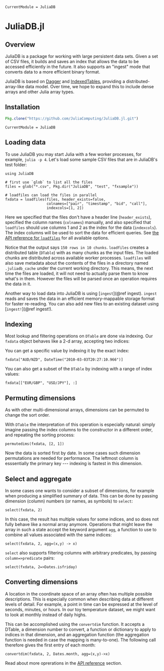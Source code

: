 ```@meta
CurrentModule = JuliaDB
```

# JuliaDB.jl

## Overview

JuliaDB is a package for working with large persistent data sets. Given a set of CSV files, it builds and saves an index that allows the data to be accessed efficiently in the future. It also supports an "ingest" mode that converts data to a more efficient binary format.

JuliaDB is based on [Dagger](https://github.com/JuliaParallel/Dagger.jl) and [IndexedTables](https://github.com/JuliaComputing/IndexedTables.jl), providing a distributed-array-like data model. Over time, we hope to expand this to include dense arrays and other Julia array types.

## Installation

```julia
Pkg.clone("https://github.com/JuliaComputing/JuliaDB.jl.git")
```

```@meta
CurrentModule = JuliaDB
```

## Loading data

To use JuliaDB you may start Julia with a few worker processes, for example, `julia -p 4`. Let's load some sample CSV files that are in JuliaDB's test folder:

```@repl fxdata
using JuliaDB

# first use `glob` to list all the files
files = glob("*.csv", Pkg.dir("JuliaDB", "test", "fxsample"))

# loadfiles can load the files in parallel
fxdata = loadfiles(files, header_exists=false,
                   colnames=["pair", "timestamp", "bid", "call"],
                   indexcols=[1, 2])
```

Here we specified that the files don't have a header line (`header_exists`), specified the column names (`colnames`) manually, and also specified that `loadfiles` should use columns 1 and 2 as the index for the data (`indexcols`). The index columns will be used to sort the data for efficient queries. See [the API reference for `loadfiles`](apireference.html#JuliaDB.loadfiles) for all available options.

Notice that the output says `150 rows in 10 chunks`. `loadfiles` creates a distributed table (`DTable`) with as many chunks as the input files. The loaded chunks are distributed across available worker processes. `loadfiles` will also save metadata about the contents of the files in a directory named `.juliadb_cache` under the current working directory. This means, the next time the files are loaded, it will not need to actually parse them to know what's in them. However the files will be parsed once an operation requires the data in it.

Another way to load data into JuliaDB is using [`ingest`](@ref ingest). `ingest` reads and saves the data in an efficient memory-mappable storage format for faster re-reading. You can also add new files to an existing dataset using [`ingest!`](@ref ingest!).

## Indexing

Most lookup and filtering operations on `DTable` are done via indexing. Our `fxdata` object behaves like a 2-d array, accepting two indices:

You can get a specific value by indexing it by the exact index:

```@repl fxdata
fxdata["AUD/NZD", DateTime("2010-03-03T20:27:10.966")]
```

You can also get a subset of the `DTable` by indexing with a range of index values:

```@repl fxdata
fxdata[["EUR/GBP", "USD/JPY"], :]
```

## Permuting dimensions

As with other multi-dimensional arrays, dimensions can be permuted to change the sort order.

With `DTable` the interpretation of this operation is especially natural: simply imagine passing the index columns to the constructor in a different order, and repeating the sorting process:

```@repl fxdata
permutedims(fxdata, [2, 1])
```

Now the data is sorted first by date. In some cases such dimension permutations are needed for performance. The leftmost column is esssentially the primary key --- indexing is fastest in this dimension.

## Select and aggregate

In some cases one wants to consider a subset of dimensions, for example when producing a simplified summary of data.
This can be done by passing dimension (column) numbers (or names, as symbols) to `select`:


```@repl fxdata
select(fxdata, 2)
```

In this case, the result has multiple values for some indices, and so does not fully behave like a normal array anymore.
Operations that might leave the array in such a state accept the keyword argument `agg`, a function to use to combine all values associated with the same indices:


```@repl fxdata
select(fxdata, 2, agg=(x,y) -> x)
```

`select` also supports filtering columns with arbitrary predicates, by passing `column=>predicate` pairs:


```@repl fxdata
select(fxdata, 2=>Dates.isfriday)
```

## Converting dimensions

A location in the coordinate space of an array often has multiple possible descriptions.
This is especially common when describing data at different levels of detail.
For example, a point in time can be expressed at the level of seconds, minutes, or hours.
In our toy temperature dataset, we might want to look at monthly instead of daily highs.

This can be accomplished using the `convertdim` function.
It accepts a DTable, a dimension number to convert, a function or dictionary to apply to indices in that dimension, and an aggregation function (the aggregation function is needed in case the mapping is many-to-one).
The following call therefore gives the first entry of each month:


```@repl fxdata
convertdim(fxdata, 2, Dates.month, agg=(x,y)->x)
```

Read about more oprerations in the [API reference](apireference.html) section.
